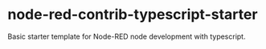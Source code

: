 # node-red-contrib-typescript-starter
Basic starter template for Node-RED node development with typescript.
